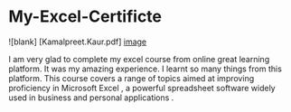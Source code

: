# My-Excel-Certificte
![blank] [Kamalpreet.Kaur.pdf] [image](https://github.com/user-attachments/files/16321081/Kamalpreet.Kaur.pdf)


I am very glad to complete my excel course from online great learning platform.
It was my amazing experience. I learnt so many things from this platform.
This course covers a range of topics aimed at improving proficiency in Microsoft Excel ,
a powerful spreadsheet software widely used in business and personal applications .
